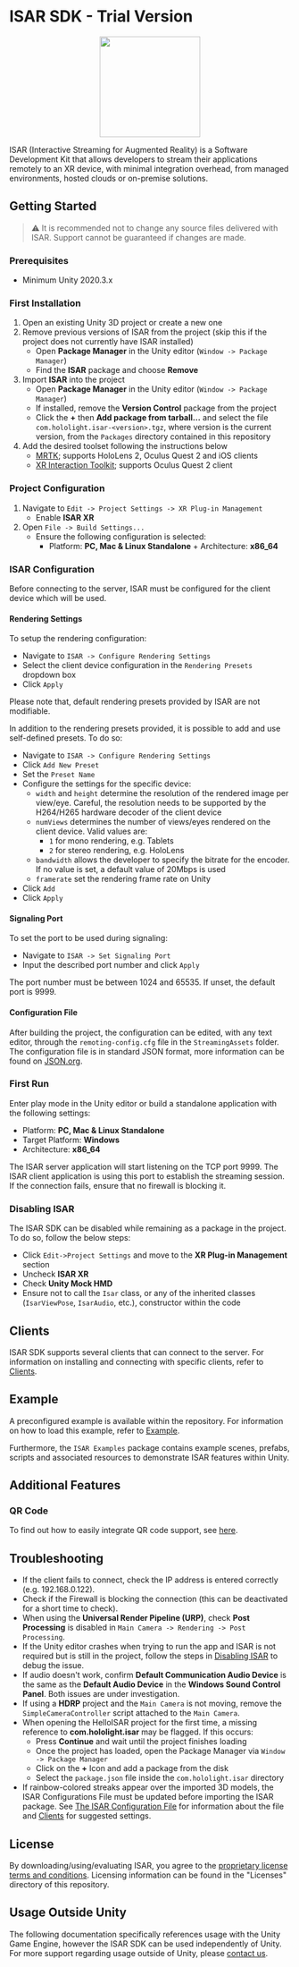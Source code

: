 # ISAR SDK - Trial Version

<p align="center">
    <img src="images/ISAR_Icon.png" width="180px">
</p>

ISAR (Interactive Streaming for Augmented Reality) is a Software Development Kit that allows developers to stream their applications remotely to an XR device, with minimal integration overhead, from managed environments, hosted clouds or on-premise solutions.

## Getting Started

> :warning: It is recommended not to change any source files delivered with ISAR. Support cannot be guaranteed if changes are made.

### Prerequisites

- Minimum Unity 2020.3.x

### First Installation

1. Open an existing Unity 3D project or create a new one
2. Remove previous versions of ISAR from the project (skip this if the project does not currently have ISAR installed)
    - Open **Package Manager** in the Unity editor (`Window -> Package Manager`)
    - Find the **ISAR** package and choose **Remove**
3. Import **ISAR** into the project
    - Open **Package Manager** in the Unity editor (`Window -> Package Manager`)
    - If installed, remove the **Version Control** package from the project
    - Click the **+** then **Add package from tarball...** and select the file `com.hololight.isar-<version>.tgz`, where version is the current version, from the `Packages` directory contained in this repository
4. Add the desired toolset following the instructions below
    - [MRTK](/Docs/mrtk_extension.md); supports HoloLens 2, Oculus Quest 2 and iOS clients
    - [XR Interaction Toolkit](/Docs/xr_interaction_toolkit.md); supports Oculus Quest 2 client

### Project Configuration

1. Navigate to `Edit -> Project Settings -> XR Plug-in Management`
    - Enable **ISAR XR**
2. Open `File -> Build Settings...`
    - Ensure the following configuration is selected:
        - Platform: **PC, Mac & Linux Standalone** + Architecture: **x86_64**

### ISAR Configuration

Before connecting to the server, ISAR must be configured for the client device which will be used.

#### Rendering Settings

To setup the rendering configuration:

- Navigate to `ISAR -> Configure Rendering Settings`
- Select the client device configuration in the `Rendering Presets` dropdown box
- Click `Apply`

Please note that, default rendering presets provided by ISAR are not modifiable.

In addition to the rendering presets provided, it is possible to add and use self-defined presets. To do so:

- Navigate to `ISAR -> Configure Rendering Settings`
- Click `Add New Preset`
- Set the `Preset Name`
- Configure the settings for the specific device:
    - `width` and `height` determine the resolution of the rendered image per view/eye. Careful, the resolution needs to be supported by the H264/H265 hardware decoder of the client device
    - `numViews` determines the number of views/eyes rendered on the client device. Valid values are:
        - `1` for mono rendering, e.g. Tablets
        - `2` for stereo rendering, e.g. HoloLens
    - `bandwidth` allows the developer to specify the bitrate for the encoder. If no value is set, a default value of 20Mbps is used
    - `framerate` set the rendering frame rate on Unity
- Click `Add`
- Click `Apply`

#### Signaling Port

To set the port to be used during signaling:

- Navigate to `ISAR -> Set Signaling Port`
- Input the described port number and click `Apply`

The port number must be between 1024 and 65535. If unset, the default port is 9999.

#### Configuration File

After building the project, the configuration can be edited, with any text editor, through the `remoting-config.cfg` file in the `StreamingAssets` folder. The configuration file is in standard JSON format, more information can be found on [JSON.org](https://www.json.org/json-en.html).

### First Run

Enter play mode in the Unity editor or build a standalone application with the following settings:

- Platform: **PC, Mac & Linux Standalone**
- Target Platform: **Windows**
- Architecture: **x86_64**

The ISAR server application will start listening on the TCP port 9999. The ISAR client application is using this port to establish the streaming session. If the connection fails, ensure that no firewall is blocking it.

### Disabling ISAR

The ISAR SDK can be disabled while remaining as a package in the project. To do so, follow the below steps:

- Click `Edit->Project Settings` and move to the **XR Plug-in Management** section
- Uncheck **ISAR XR**
- Check **Unity Mock HMD**
- Ensure not to call the `Isar` class, or any of the inherited classes (`IsarViewPose`, `IsarAudio`, etc.), constructor within the code

## Clients

ISAR SDK supports several clients that can connect to the server. For information on installing and connecting with specific clients, refer to [Clients](/Docs/clients.md).

## Example

A preconfigured example is available within the repository. For information on how to load this example, refer to [Example](/Docs/example.md).

Furthermore, the `ISAR Examples` package contains example scenes, prefabs, scripts and associated resources to demonstrate ISAR features within Unity.

## Additional Features

### QR Code

To find out how to easily integrate QR code support, see [here](/Docs/qr_code.md).

## Troubleshooting

- If the client fails to connect, check the IP address is entered correctly (e.g. 192.168.0.122).
- Check if the Firewall is blocking the connection (this can be deactivated for a short time to check).
- When using the **Universal Render Pipeline (URP)**, check **Post Processing** is disabled in `Main Camera -> Rendering -> Post Processing`.
- If the Unity editor crashes when trying to run the app and ISAR is not required but is still in the project, follow the steps in [Disabling ISAR](#disabling-isar) to debug the issue.
- If audio doesn't work, confirm **Default Communication Audio Device** is the same as the **Default Audio Device** in the **Windows Sound Control Panel**. Both issues are under investigation.
- If using a **HDRP** project and the `Main Camera` is not moving, remove the `SimpleCameraController` script attached to the `Main Camera`.
- When opening the HelloISAR project for the first time, a missing reference to **com.hololight.isar** may be flagged. If this occurs:
  - Press **Continue** and wait until the project finishes loading
  - Once the project has loaded, open the Package Manager via `Window -> Package Manager`
  - Click on the **+** Icon and add a package from the disk
  - Select the `package.json` file inside the `com.hololight.isar` directory
-  If rainbow-colored streaks appear over the imported 3D models, the ISAR Configurations File must be updated before importing the ISAR package. See [The ISAR Configuration File](#the-isar-configuration-file) for information about the file and [Clients](/Docs/clients.md) for suggested settings.

## License
By downloading/using/evaluating ISAR, you agree to the [proprietary license terms and conditions](/Licenses/ISAR.txt). Licensing information can be found in the "Licenses" directory of this repository.

## Usage Outside Unity
The following documentation specifically references usage with the Unity Game Engine, however the ISAR SDK can be used independently of Unity. For more support regarding usage outside of Unity, please [contact us](https://holo-light.com/contact).
